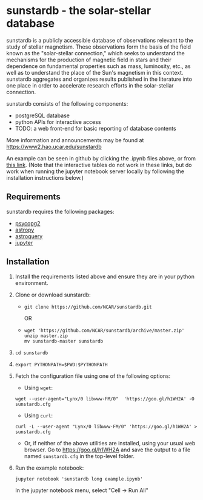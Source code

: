 # sunstardb - the solar-stellar database

sunstardb is a publicly accessible database of observations relevant
to the study of stellar magnetism. These observations form the basis
of the field known as the "solar-stellar connection," which seeks to
understand the mechanisms for the production of magnetic field in
stars and their dependence on fundamental properties such as mass,
luminosity, etc., as well as to understand the place of the Sun's
magnetism in this context. sunstardb aggregates and organizes results
published in the literature into one place in order to accelerate
research efforts in the solar-stellar connection.

sunstardb consists of the following components:

 * postgreSQL database
 * python APIs for interactive access
 * TODO: a web front-end for basic reporting of database contents

More information and announcements may be found at https://www2.hao.ucar.edu/sunstardb

An example can be seen in github by clicking the .ipynb files above,
or from [this
link](http://nbviewer.jupyter.org/github/NCAR/sunstardb/blob/master/sunstardb%20long%20example.ipynb).
(Note that the interactive tables do not work in these links, but do
work when running the jupyter notebook server locally by following the installation instructions below.)

## Requirements

sunstardb requires the following packages:

 * [psycopg2](http://initd.org/psycopg/)
 * [astropy](http://www.astropy.org)
 * [astroquery](https://astroquery.readthedocs.io)
 * [jupyter](http://jupyter.org)

## Installation

1. Install the requirements listed above and ensure they are in your python environment.
1. Clone or download sunstardb:
   * `git clone https://github.com/NCAR/sunstardb.git`

     OR

   *   
     ```
     wget 'https://github.com/NCAR/sunstardb/archive/master.zip'
     unzip master.zip
     mv sunstardb-master sunstardb
     ```
1. `cd sunstardb`
1. `export PYTHONPATH=$PWD:$PYTHONPATH`
1. Fetch the configuration file using one of the following options:
   * Using `wget`:

   `wget --user-agent="Lynx/0 libwww-FM/0"  'https://goo.gl/h1WH2A' -O sunstardb.cfg`  
   * Using `curl`:

   `curl -L --user-agent "Lynx/0 libwww-FM/0" 'https://goo.gl/h1WH2A' > sunstardb.cfg`  
   * Or, if neither of the above utilities are installed, using your
   usual web browser.  Go to https://goo.gl/h1WH2A and save the output
   to a file named `sunstardb.cfg` in the top-level folder.
1. Run the example notebook:

   `jupyter notebook 'sunstardb long example.ipynb'`

   In the jupyter notebook menu, select "Cell -> Run All"
